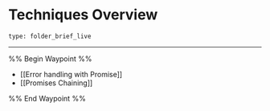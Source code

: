 # Techniques Overview
 
```ccard
type: folder_brief_live
```
 
---

%% Begin Waypoint %%
- [[Error handling with Promise]]
- [[Promises Chaining]]

%% End Waypoint %%